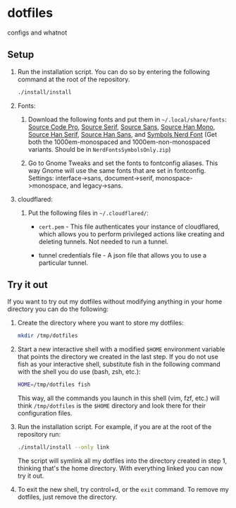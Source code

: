 # dotfiles

configs and whatnot

## Setup

1. Run the installation script. You can do so by entering the following command at the root of the repository.

    ``` sh
    ./install/install
    ```

2. Fonts:

    1. Download the following fonts and put them in `~/.local/share/fonts`: [Source Code Pro](https://github.com/adobe-fonts/source-code-pro), [Source Serif](https://github.com/adobe-fonts/source-serif), [Source Sans](https://github.com/adobe-fonts/source-sans), [Source Han Mono](https://github.com/adobe-fonts/source-han-mono), [Source Han Serif](https://github.com/adobe-fonts/source-han-serif), [Source Han Sans](https://github.com/adobe-fonts/source-han-sans), and [Symbols Nerd Font](https://github.com/ryanoasis/nerd-fonts/releases) (Get both the 1000em-monospaced and 1000em-non-monospaced variants. Should be in `NerdFontsSymbolsOnly.zip`)

    2. Go to Gnome Tweaks and set the fonts to fontconfig aliases. This way Gnome will use the same fonts that are set in fontconfig. Settings: interface->sans, document->serif, monospace->monospace, and legacy->sans.

3. cloudflared:

    1. Put the following files in `~/.cloudflared/`:

        - `cert.pem` - This file authenticates your instance of cloudflared, which allows you to perform  privileged actions like creating and deleting tunnels. Not needed to run a tunnel.

        - tunnel credentials file -  A json file that allows you to use a particular tunnel.

## Try it out

If you want to try out my dotfiles without modifying anything in your home directory you can do the following:

1. Create the directory where you want to store my dotfiles:

    ``` sh
    mkdir /tmp/dotfiles
    ```

2. Start a new interactive shell with a modified `$HOME` environment variable that points the directory we created in the last step. If you do not use fish as your interactive shell, substitute fish in the following command with the shell you do use (bash, zsh, etc.):

    ``` sh
    HOME=/tmp/dotfiles fish
    ```

    This way, all the commands you launch in this shell (vim, fzf, etc.) will think `/tmp/dotfiles` is the `$HOME` directory and look there for their configuration files.

3. Run the installation script. For example, if you are at the root of the repository run:

    ``` sh
    ./install/install --only link
    ```

    The script will symlink all my dotfiles into the directory created in step 1, thinking that's the home directory. With everything linked you can now try it out.

4. To exit the new shell, try control+d, or the `exit` command. To remove my dotfiles, just remove the directory.
